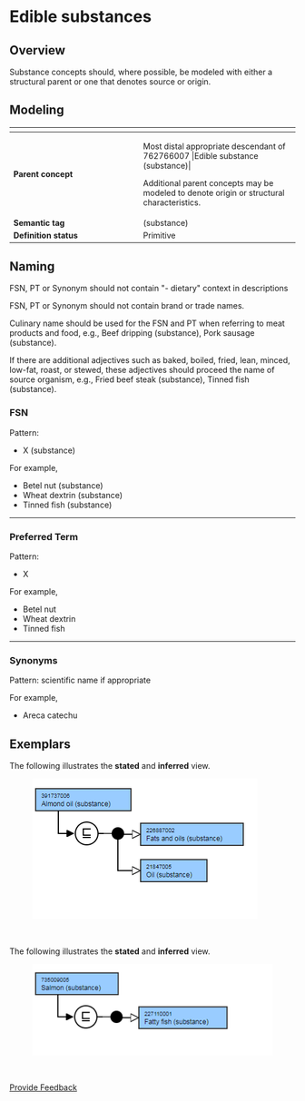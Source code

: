 # Edible substances

## Overview

Substance concepts should, where possible, be modeled with either a structural parent or one that denotes source or origin.

## Modeling

<table data-header-hidden><thead><tr><th width="214.5546875"></th><th></th></tr></thead><tbody><tr><td><strong>Parent concept</strong></td><td><p>Most distal appropriate descendant of 762766007 |Edible substance (substance)|</p><p>Additional parent concepts may be modeled to denote origin or structural characteristics.</p></td></tr><tr><td><strong>Semantic tag</strong></td><td>(substance)</td></tr><tr><td><strong>Definition status</strong></td><td>Primitive</td></tr></tbody></table>

## Naming

FSN, PT or Synonym should not contain "- dietary" context in descriptions

FSN, PT or Synonym should not contain brand or trade names.

Culinary name should be used for the FSN and PT when referring to meat products and food, e.g., Beef dripping (substance), Pork sausage (substance).

If there are additional adjectives such as baked, boiled, fried, lean, minced, low-fat, roast, or stewed, these adjectives should proceed the name of source organism, e.g., Fried beef steak (substance), Tinned fish (substance).

### FSN

Pattern:

* X (substance)

For example,

* Betel nut (substance)
* Wheat dextrin (substance)
* Tinned fish (substance)

***

### Preferred Term

Pattern:

* X

For example,

* Betel nut
* Wheat dextrin
* Tinned fish

***

### Synonyms

Pattern: scientific name if appropriate

For example,

* Areca catechu

## Exemplars

The following illustrates the **stated** and **inferred** view.

<div align="left"><figure><img src="../../../../../../.gitbook/assets/image (143).png" alt=""><figcaption></figcaption></figure></div>

<figure><img src="../../../../../../authoring/substance/images/174691565.png" alt=""><figcaption></figcaption></figure>

The following illustrates the **stated** and **inferred** view.

<div align="left"><figure><img src="../../../../../../.gitbook/assets/image (144).png" alt=""><figcaption></figcaption></figure></div>

<figure><img src="../../../../../../authoring/substance/images/174691566.png" alt=""><figcaption></figcaption></figure>






<a href="https://docs.google.com/forms/d/e/1FAIpQLScTmbZIf0UEQwYDkY27EEWBkaiYkHSbR0_9DmFrMLXoQLyL7Q/viewform?usp=pp_url&entry.1767247133=SCT+Editorial+Guide&entry.670899847=Edible%20substances" class="button primary">Provide Feedback</a>
